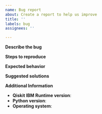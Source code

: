 ```yaml
---
name: Bug report
about: Create a report to help us improve
title: ''
labels: bug
assignees: ''

---
```


**Describe the bug**


**Steps to reproduce**


**Expected behavior**


**Suggested solutions**


**Additional Information**

- **Qiskit IBM Runtime version**:
- **Python version**:
- **Operating system**:
